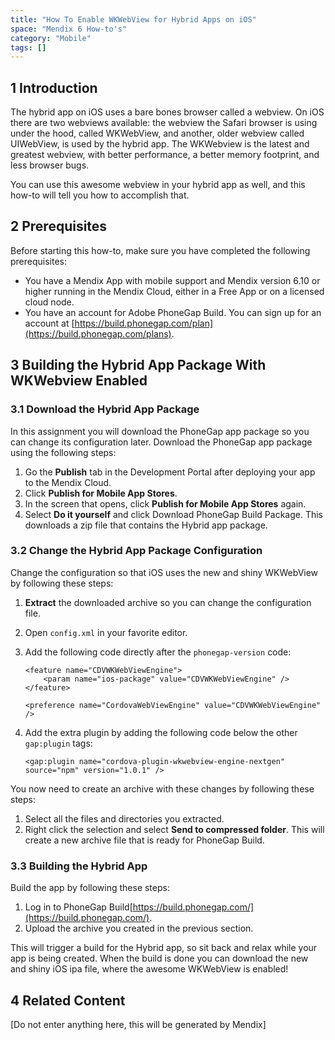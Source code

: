 ```yaml
---
title: "How To Enable WKWebView for Hybrid Apps on iOS"
space: "Mendix 6 How-to's"
category: "Mobile"
tags: []
---
```


## 1 Introduction

The hybrid app on iOS uses a bare bones browser called a webview. On iOS there are two webviews 
available: the webview the Safari browser is using under the hood, called WKWebView, and another,
older webview called UIWebView, is used by the hybrid app. The WKWebview is the latest and greatest 
webview, with better performance, a better memory footprint, and less browser bugs.

You can use this awesome webview in your hybrid app as well, and this how-to will tell you how to 
accomplish that.

## 2 Prerequisites

Before starting this how-to, make sure you have completed the following prerequisites:

* You have a Mendix App with mobile support and Mendix version 6.10 or higher running in the Mendix Cloud, either in a Free App or on a licensed cloud node.
* You have an account for Adobe PhoneGap Build. You can sign up for an account at [https://build.phonegap.com/plan](https://build.phonegap.com/plans).

## 3 Building the Hybrid App Package With WKWebview Enabled

### 3.1 Download the Hybrid App Package
In this assignment you will download the PhoneGap app package so you can change its configuration later. Download the PhoneGap app package using the following steps:

1. Go the **Publish** tab in the Development Portal after deploying your app to the Mendix Cloud.
2. Click **Publish for Mobile App Stores**.
3. In the screen that opens, click **Publish for Mobile App Stores** again.
4. Select **Do it yourself** and click Download PhoneGap Build Package. This downloads a zip file that contains the Hybrid app package.

### 3.2 Change the Hybrid App Package Configuration
Change the configuration so that iOS uses the new and shiny WKWebView by following these steps:

1. **Extract** the downloaded archive so you can change the configuration file.
2. Open `config.xml` in your favorite editor.
3. Add the following code directly after the `phonegap-version` code:
    ```
    <feature name="CDVWKWebViewEngine">
        <param name="ios-package" value="CDVWKWebViewEngine" />
    </feature>

    <preference name="CordovaWebViewEngine" value="CDVWKWebViewEngine" />
    ```

4. Add the extra plugin by adding the following code below the other `gap:plugin` tags:
    ```
    <gap:plugin name="cordova-plugin-wkwebview-engine-nextgen" source="npm" version="1.0.1" />
    ```

You now need to create an archive with these changes by following these steps:
1. Select all the files and directories you extracted.
2. Right click the selection and select **Send to compressed folder**. This will create a new archive file that is ready for PhoneGap Build.

### 3.3 Building the Hybrid App
Build the app by following these steps:
1. Log in to PhoneGap Build[https://build.phonegap.com/](https://build.phonegap.com/).
2. Upload the archive you created in the previous section.

This will trigger a build for the Hybrid app, so sit back and relax while your app is being created. When the build is done you can download the new and shiny iOS ipa file, where the awesome WKWebView is enabled! 

## 4 Related Content

[Do not enter anything here, this will be generated by Mendix]

